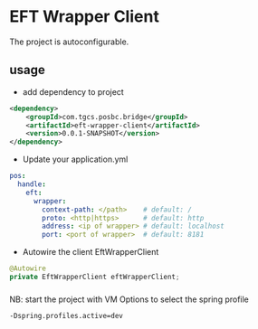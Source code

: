 # EFT Wrapper Client

The project is autoconfigurable.

## usage

- add dependency to project
```xml  
<dependency>
    <groupId>com.tgcs.posbc.bridge</groupId>
    <artifactId>eft-wrapper-client</artifactId>
    <version>0.0.1-SNAPSHOT</version>
</dependency>
```

- Update your application.yml
```yaml
pos:
  handle:
    eft:
      wrapper:
        context-path: </path>    # default: /
        proto: <http|https>      # default: http
        address: <ip of wrapper> # default: localhost
        port: <port of wrapper>  # default: 8181
```

- Autowire the client EftWrapperClient

```java
@Autowire
private EftWrapperClient eftWrapperClient;
```

###
NB: start the project with VM Options to select the spring profile 
```
-Dspring.profiles.active=dev
```